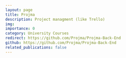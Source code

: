 ```yaml
---
layout: page
title: Projma
description: Project managment (like Trello)
img: 
importance: 0
category: University Courses
redirect: https://github.com/Projma/Projma-Back-End
github: https://github.com/Projma/Projma-Back-End
related_publications: false
---
```

